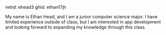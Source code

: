 netid: ehead3
ghid: ethan17jh

My name is Ethan Head, and I am a junior computer science major. I have limited experience outside of class, but I am
interested in app development and looking forward to expanding my knowledge through this class.
